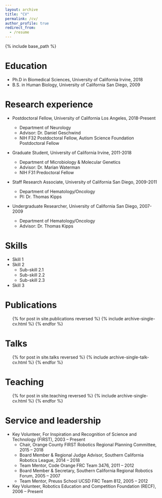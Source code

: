 ```yaml
---
layout: archive
title: "CV"
permalink: /cv/
author_profile: true
redirect_from:
  - /resume
---
```


{% include base_path %}

Education
======
* Ph.D in Biomedical Sciences, University of California Irvine, 2018
* B.S. in Human Biology, University of California San Diego, 2009 

Research experience
======
* Postdoctoral Fellow, University of California Los Angeles, 2018-Present
	* Department of Neurology
	* Advisor: Dr. Daniel Geschwind
	* NIH F32 Postdoctoral Fellow, Autism Science Foundation Postdoctoral Fellow 

* Graduate Student, University of California Irvine, 2011-2018
	* Department of Microbiology & Molecular Genetics
	* Advisor: Dr. Marian Waterman
	* NIH F31 Predoctoral Fellow

* Staff Research Associate, University of California San Diego,	2009-2011
	* Department of Hematology/Oncology
	* PI: Dr. Thomas Kipps

* Undergraduate Researcher, University of California San Diego, 2007-2009
	* Department of Hematology/Oncology
	* Advisor: Dr. Thomas Kipps
  
Skills
======
* Skill 1
* Skill 2
  * Sub-skill 2.1
  * Sub-skill 2.2
  * Sub-skill 2.3
* Skill 3

Publications
======
  <ul>{% for post in site.publications reversed %}
    {% include archive-single-cv.html %}
  {% endfor %}</ul>
  
Talks
======
  <ul>{% for post in site.talks reversed %}
    {% include archive-single-talk-cv.html  %}
  {% endfor %}</ul>
  
Teaching
======
  <ul>{% for post in site.teaching reversed %}
    {% include archive-single-cv.html %}
  {% endfor %}</ul>
  
Service and leadership
======
* Key Volunteer, For Inspiration and Recognition of Science and Technology (FIRST), 2003 – Present
	* Chair, Orange County FIRST Robotics Regional Planning Committee, 2015 – 2018 
	* Board Member & Regional Judge Advisor, Southern California Robotics League, 2014 – 2018
	* Team Mentor, Code Orange FRC Team 3476, 2011 – 2012
	* Board Member & Secretary, Southern California Regional Robotics Forum, 2005 – 2007
	* Team Mentor, Preuss School UCSD FRC Team 812, 2005 – 2012	
* Key Volunteer, Robotics Education and Competition Foundation (RECF), 2006 – Present
